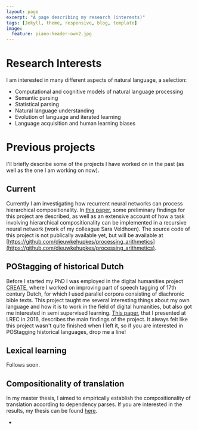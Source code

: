 ```yaml
---
layout: page
excerpt: "A page describing my research (interests)"
tags: [Jekyll, theme, responsive, blog, template]
image:
  feature: piano-header-own2.jpg
---
```


# Research Interests

I am interested in many different aspects of natural language, a selection:

- Computational and cognitive models of natural language processing
- Semantic parsing
- Statistical parsing
- Natural language understanding
- Evolution of language and iterated learning
- Language acquisition and human learning biases

# Previous projects

I'll briefly describe some of the projects I have worked on in the past (as well as the one I am working on now).

## Current

Currently I am investigating how recurrent neural networks can process hierarchical compositionality. 
In [this paper](nips2016.pdf), some preliminary findings for this project are described, as well as an extensive account of how a task involving hierarchical compositionality can be implemented in a recursive neural network (work of my colleague Sara Veldhoen).
The source code of this project is not publically available yet, but will be available at [https://github.com/dieuwkehupkes/processing_arithmetics](https://github.com/dieuwkehupkes/processing_arithmetics).

## POStagging of historical Dutch

Before I started my PhD I was employed in the digital humanities project [CREATE](http://www.create.humanities.uva.nl/), where I worked on improving part of speech tagging of 17th century Dutch, for which I used parallel corpora consisting of diachronic bible texts.
This project taught me several interesting things about my own language and how it is to work in the field of digital humanities, but also got me interested in semi supervised learning.
[This paper](LREC2016.pdf), that I presented at LREC in 2016, describes the main findings of the project.
It always felt like this project wasn't quite finished when I left it, so if you are interested in POStagging historical languages, drop me a line!

## Lexical learning

Follows soon.

## Compositionality of translation

In my master thesis, I aimed to empirically establish the compositionality of translation according to dependency parses. If you are interested in the results, my thesis can be found [here](thesis.pdf).

- 
